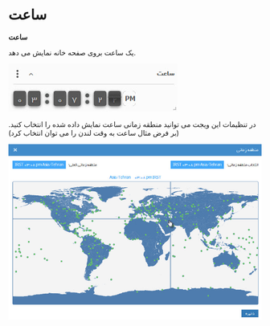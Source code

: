 # ساعت    

**ساعت** 

یک ساعت بروی صفحه خانه نمایش می دهد.

![](Time/Time1.jpg)

در تنظیمات این ویجت می توانید منطقه زمانی ساعت نمایش داده شده را انتخاب کنید. (بر فرض مثال ساعت به وقت لندن را می توان انتخاب کرد)

![](Time/Time2.jpg)